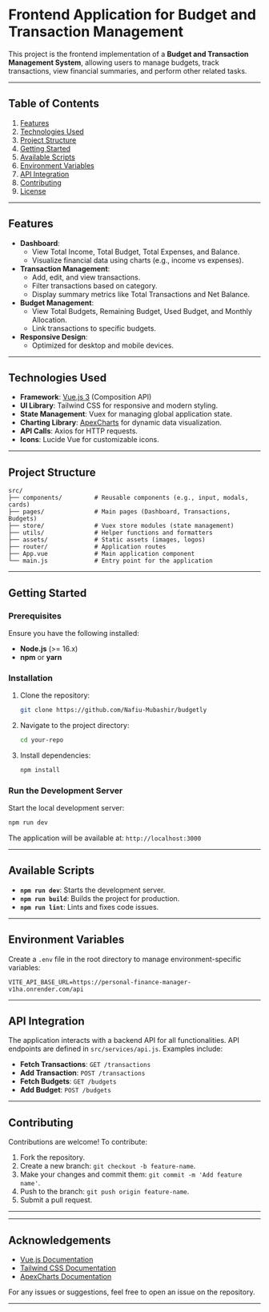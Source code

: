 # **Frontend Application for Budget and Transaction Management**

This project is the frontend implementation of a **Budget and Transaction Management System**, allowing users to manage budgets, track transactions, view financial summaries, and perform other related tasks.

---

## **Table of Contents**
1. [Features](#features)
2. [Technologies Used](#technologies-used)
3. [Project Structure](#project-structure)
4. [Getting Started](#getting-started)
5. [Available Scripts](#available-scripts)
6. [Environment Variables](#environment-variables)
7. [API Integration](#api-integration)
8. [Contributing](#contributing)
9. [License](#license)

---

## **Features**
- **Dashboard**:
  - View Total Income, Total Budget, Total Expenses, and Balance.
  - Visualize financial data using charts (e.g., income vs expenses).
- **Transaction Management**:
  - Add, edit, and view transactions.
  - Filter transactions based on category.
  - Display summary metrics like Total Transactions and Net Balance.
- **Budget Management**:
  - View Total Budgets, Remaining Budget, Used Budget, and Monthly Allocation.
  - Link transactions to specific budgets.
- **Responsive Design**:
  - Optimized for desktop and mobile devices.

---

## **Technologies Used**
- **Framework**: [Vue.js 3](https://vuejs.org/) (Composition API)
- **UI Library**: Tailwind CSS for responsive and modern styling.
- **State Management**: Vuex for managing global application state.
- **Charting Library**: [ApexCharts](https://apexcharts.com/) for dynamic data visualization.
- **API Calls**: Axios for HTTP requests.
- **Icons**: Lucide Vue for customizable icons.

---

## **Project Structure**
```plaintext
src/
├── components/         # Reusable components (e.g., input, modals, cards)
├── pages/              # Main pages (Dashboard, Transactions, Budgets)
├── store/              # Vuex store modules (state management)
├── utils/              # Helper functions and formatters
├── assets/             # Static assets (images, logos)
├── router/             # Application routes
├── App.vue             # Main application component
└── main.js             # Entry point for the application
```

---

## **Getting Started**

### **Prerequisites**
Ensure you have the following installed:
- **Node.js** (>= 16.x)
- **npm** or **yarn**

### **Installation**
1. Clone the repository:
   ```bash
   git clone https://github.com/Nafiu-Mubashir/budgetly
   ```
2. Navigate to the project directory:
   ```bash
   cd your-repo
   ```
3. Install dependencies:
   ```bash
   npm install
   ```

### **Run the Development Server**
Start the local development server:
```bash
npm run dev
```
The application will be available at: `http://localhost:3000`

---

## **Available Scripts**
- **`npm run dev`**: Starts the development server.
- **`npm run build`**: Builds the project for production.
- **`npm run lint`**: Lints and fixes code issues.

---

## **Environment Variables**
Create a `.env` file in the root directory to manage environment-specific variables:
```plaintext
VITE_API_BASE_URL=https://personal-finance-manager-v1ha.onrender.com/api
```

---

## **API Integration**
The application interacts with a backend API for all functionalities. API endpoints are defined in `src/services/api.js`. Examples include:
- **Fetch Transactions**: `GET /transactions`
- **Add Transaction**: `POST /transactions`
- **Fetch Budgets**: `GET /budgets`
- **Add Budget**: `POST /budgets`

---

## **Contributing**
Contributions are welcome! To contribute:
1. Fork the repository.
2. Create a new branch: `git checkout -b feature-name`.
3. Make your changes and commit them: `git commit -m 'Add feature name'`.
4. Push to the branch: `git push origin feature-name`.
5. Submit a pull request.

---

<!-- ## **License**
This project is licensed under the [MIT License](LICENSE). -->

---

## **Acknowledgements**
- [Vue.js Documentation](https://vuejs.org/)
- [Tailwind CSS Documentation](https://tailwindcss.com/docs)
- [ApexCharts Documentation](https://apexcharts.com/docs/)

For any issues or suggestions, feel free to open an issue on the repository.

--- 
